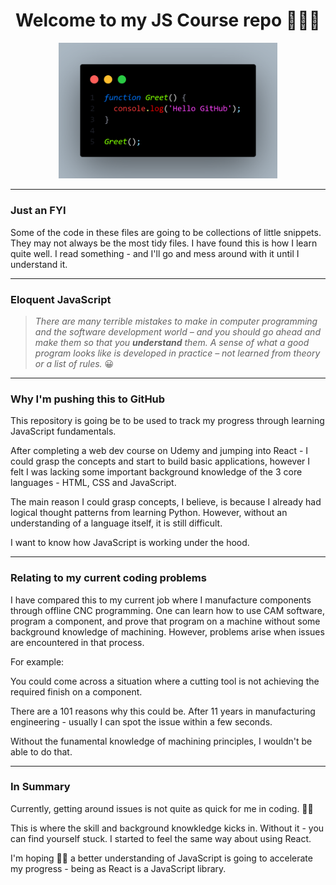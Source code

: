 <div id="header" align="center">
<h1>
Welcome to my JS Course repo 🙋🏻‍♂️
</h1>
<img src="./images/function-greet.png" width="350" />
</div>

---

### Just an FYI

Some of the code in these files are going to be collections of little snippets. They may not always be the
most tidy files. I have found this is how I learn quite well. I read something - and I'll go and mess
around with it until I understand it.

---

### Eloquent JavaScript

> _There are many terrible mistakes to make in computer programming and the software development world –
> and you should go ahead and make them so that you ***understand*** them. A sense of what a good program looks
> like is developed in practice – not learned from theory or a list of rules._ 😀

---

### Why I'm pushing this to GitHub

This repository is going be to be used to track my progress through learning JavaScript fundamentals.

After completing a web dev course on Udemy and jumping into React - I could grasp
the concepts and start to build basic applications, however I felt I was lacking some important background
knowledge of the 3 core languages - HTML, CSS and JavaScript.

The main reason I could grasp concepts, I believe, is because I already had logical thought patterns
from learning Python. However, without an understanding of a language itself, it is still difficult.

I want to know how JavaScript is working under the hood.

---

### Relating to my current coding problems

I have compared this to my current job where I manufacture components through offline CNC programming. One can learn
how to use CAM software, program a component, and prove that program on a machine without some background
knowledge of machining. However, problems arise when issues are encountered in that process.

For example:

You could come across a situation where a cutting tool is not achieving the required finish on a component.

There are a 101 reasons why this could be. After 11 years in manufacturing engineering - usually I can spot the issue
within a few seconds.

Without the funamental knowledge of machining principles, I wouldn't be able to do that.

---

### In Summary

Currently, getting around issues is not quite as quick for me in coding. 😵‍💫

This is where the skill and background knowkledge kicks in. Without it - you can find yourself stuck. I started to feel the same way about using React.

I'm hoping 🤞🏻 a better understanding of JavaScript is going to accelerate my progress - being as React is a JavaScript library.
